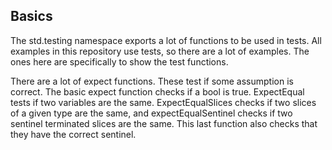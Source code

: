 ## Basics

The std.testing namespace exports a lot of functions to be used in tests. All examples in this
repository use tests, so there are a lot of examples. The ones here are specifically to show
the test functions.

There are a lot of expect functions. These test if some assumption is correct. The basic expect
function checks if a bool is true. ExpectEqual tests if two variables are the same.
ExpectEqualSlices checks if two slices of a given type are the same, and expectEqualSentinel checks
if two sentinel terminated slices are the same. This last function also checks that they have the
correct sentinel.
